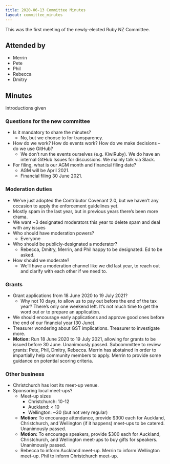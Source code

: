 ```yaml
---
title: 2020-06-13 Committee Minutes
layout: committee_minutes
---
```


This was the first meeting of the newly-elected Ruby NZ Committee.

## Attended by

* Merrin
* Pete
* Phil
* Rebecca
* Dmitry

## Minutes

Introductions given

### Questions for the new committee

* Is it mandatory to share the minutes?
  * No, but we choose to for transparency.
* How do we work? How do events work? How do we make decisions – do we use GitHub?
  * We don’t run the events ourselves (e.g. KiwiRuby). We do have an internal GitHub Issues for discussions. We mainly talk via Slack.
* For filing, what is our AGM month and financial filing date?
  * AGM will be April 2021.
  * Financial filing 30 June 2021.

### Moderation duties

* We’ve just adopted the Contributor Covenant 2.0, but we haven’t any occasion to apply the enforcement guidelines yet.
* Mostly spam in the last year, but in previous years there’s been more drama.
* We want ~3 designated moderators this year to delete spam and deal with any issues
* Who should have moderation powers?
  * Everyone
* Who should be publicly-designated a moderator?
  * Rebecca, Dmitry, Merrin, and Phil happy to be designated. Ed to be asked.
* How should we moderate?
  * We’ll have a moderation channel like we did last year, to reach out and clarify with each other if we need to.

### Grants

* Grant applications from 18 June 2020 to 19 July 2021?
  * Why not 10 days, to allow us to pay out before the end of the tax year? There’s only one weekend left. It’s not much time to get the word out or to prepare an application.
* We should encourage early applications and approve good ones before the end of our financial year (30 June).
* Treasurer wondering about GST implications. Treasurer to investigate more.
* **Motion:** Run 18 June 2020 to 19 July 2021, allowing for grants to be issued before 30 June. Unanimously passed.
Subcommittee to review grants: Pete, Phil, Dmitry, Rebecca. Merrin has abstained in order to impartially help community members to apply.
Merrin to provide some guidance on potential scoring criteria.

### Other business

* Christchurch has lost its meet-up venue.
* Sponsoring local meet-ups?
  * Meet-up sizes
    * Christchurch: 10-12
    * Auckland: < 10
    * Wellington: ~30 (but not very regular)
  * **Motion:** To encourage attendance, provide $300 each for Auckland, Christchurch, and Wellington (if it happens) meet-ups to be catered. Unanimously passed.
  * **Motion:** To encourage speakers, provide $300 each for Auckland, Christchurch, and Wellington meet-ups to buy gifts for speakers. Unanimously passed.
  * Rebecca to inform Auckland meet-up. Merrin to inform Wellington meet-up. Phil to inform Christchurch meet-up.
